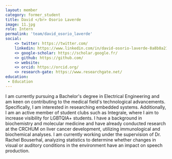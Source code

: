 ```yaml
---
layout: member
category: former_student
title: David </br> Osorio Laverde
image: 11.jpg
role: Intern
permalink: 'team/david_osorio_laverde'
social:
    <> twitter: https://twitter.com/
    linkedin: https://www.linkedin.com/in/david-osorio-laverde-8a8b8a214
    <> google-scholar: https://scholar.google.fr/
    <> github: https://github.com/
    <> website:
    <> orcid: https://orcid.org/
    <> research-gate: https://www.researchgate.net/
education:
 - Education
---
```


I am currently pursuing a Bachelor's degree in Electrical Engineering and am keen on contributing to the medical field's technological advancements. Specifically, I am interested in researching embedded systems. Additionally, I am an active member of student clubs such as Integrale, where I aim to increase visibility for LGBTQIA+ students. I have a background in biochemistry and molecular medicine and have already conducted research at the CRCHUM on liver cancer development, utilizing immunological and biochemical analyses. I am currently working under the supervision of Dr. Rachel Bouserhal, analyzing statistics to determine whether changes in visual or auditory conditions in the environment have an impact on speech production.